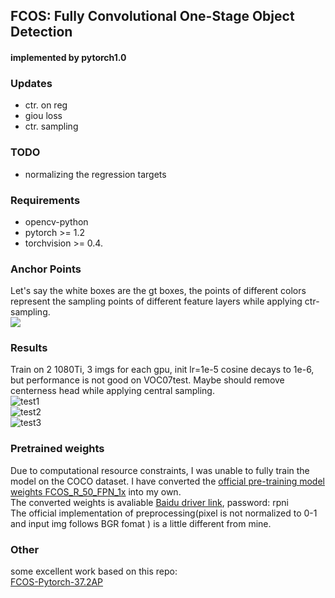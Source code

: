 ## FCOS: Fully Convolutional One-Stage Object Detection  

####  implemented by pytorch1.0  

### Updates   
*  ctr. on reg
*  giou loss
*  ctr. sampling

### TODO  
* normalizing the regression targets   

### Requirements  
* opencv-python  
* pytorch >= 1.2  
* torchvision >= 0.4. 

### Anchor Points  
Let's say the white boxes are the gt boxes, the points of different colors represent the sampling points of different feature layers while applying ctr-sampling.  
![](assets/4.jpg)  
### Results  
Train on 2 1080Ti, 3 imgs for each gpu, init lr=1e-5 cosine decays to 1e-6, but performance is not good on VOC07test. Maybe should remove centerness head while applying central sampling.  
![test1](assets/tensorboard.jpg)   
![test2](assets/2007_000793.jpg)      
![test3](assets/2007_001430.jpg)    

### Pretrained weights   
Due to computational resource constraints, I was unable to fully train the model on the COCO dataset. I have converted the [official pre-training model weights FCOS_R_50_FPN_1x](https://cloudstor.aarnet.edu.au/plus/s/dDeDPBLEAt19Xrl/download) into my own.  
The converted weights is avaliable [Baidu driver link](https://pan.baidu.com/s/14KbDMisTksx_m91uMt-LIA), password: rpni     
The official implementation of preprocessing(pixel is not  normalized to 0-1 and input img follows BGR fomat ) is a little different from mine.   

### Other  
some excellent work based on this repo:  
[FCOS-Pytorch-37.2AP](https://github.com/ChingHo97/FCOS-PyTorch-37.2AP)  
